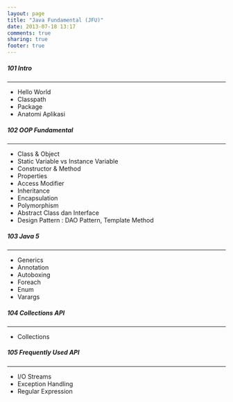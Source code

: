 ```yaml
---
layout: page
title: "Java Fundamental (JFU)"
date: 2013-07-18 13:17
comments: true
sharing: true
footer: true
---
```


<div markdown class="pageContent">

##### 101 Intro
- - - - - - -
* Hello World
* Classpath
* Package
* Anatomi Aplikasi

##### 102 OOP Fundamental
- - - - - - -
* Class & Object
* Static Variable vs Instance Variable
* Constructor & Method
* Properties
* Access Modifier
* Inheritance
* Encapsulation
* Polymorphism
* Abstract Class dan Interface
* Design Pattern : DAO Pattern, Template Method

##### 103 Java 5
- - - - - - -
* Generics
* Annotation
* Autoboxing
* Foreach
* Enum
* Varargs

##### 104 Collections API
- - - - - - -
* Collections

##### 105 Frequently Used API
- - - - - - -
* I/O Streams
* Exception Handling
* Regular Expression

